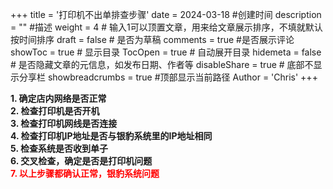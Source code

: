 +++
title = '打印机不出单排查步骤'
date = 2024-03-18 #创建时间
description = "" #描述
weight = 4 # 输入1可以顶置文章，用来给文章展示排序，不填就默认按时间排序
draft = false # 是否为草稿
comments = true #是否展示评论
showToc = true # 显示目录
TocOpen = true # 自动展开目录
hidemeta = false # 是否隐藏文章的元信息，如发布日期、作者等
disableShare = true # 底部不显示分享栏
showbreadcrumbs = true #顶部显示当前路径
Author = 'Chris'
+++

**1. 确定店内网络是否正常**<br>
**2. 检查打印机是否开机**<br>
**3. 检查打印机网线是否连接**<br>
**4. 检查打印机IP地址是否与银豹系统里的IP地址相同**<br>
**5. 检查系统是否收到单子**<br>
**6. 交叉检查，确定是否是打印机问题**<br>
**<span style="color: red">7. 以上步骤都确认正常，银豹系统问题</span>**

